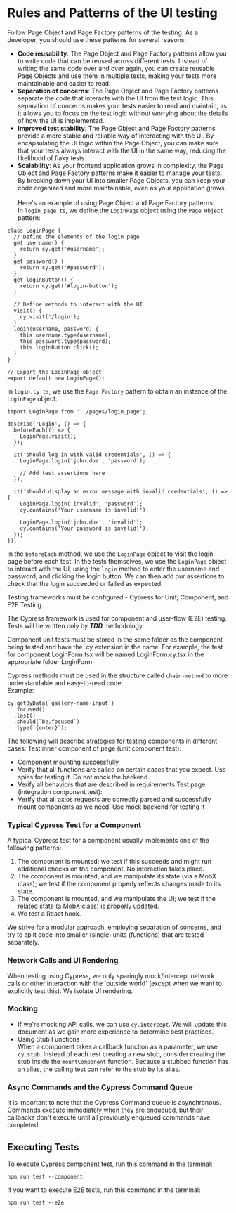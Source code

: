 # Rules and Patterns of the UI testing
Follow Page Object and Page Factory patterns of the testing. As a developer, you should use these patterns for several reasons: 
  - **Code reusability**: The Page Object and Page Factory patterns allow you to write code that can be reused across different tests. Instead of writing the same code over and over again, you can create reusable Page Objects and use them in multiple tests, making your tests more maintainable and easier to read.
  - **Separation of concerns**: The Page Object and Page Factory patterns separate the code that interacts with the UI from the test logic. This separation of concerns makes your tests easier to read and maintain, as it allows you to focus on the test logic without worrying about the details of how the UI is implemented.
  - **Improved test stability**: The Page Object and Page Factory patterns provide a more stable and reliable way of interacting with the UI. By encapsulating the UI logic within the Page Object, you can make sure that your tests always interact with the UI in the same way, reducing the likelihood of flaky tests.
  - **Scalability**: As your frontend application grows in complexity, the Page Object and Page Factory patterns make it easier to manage your tests. By breaking down your UI into smaller Page Objects, you can keep your code organized and more maintainable, even as your application grows.\
  \
Here's an example of using Page Object and Page Factory patterns:\
In `login_page.ts`, we define the `LoginPage` object using the `Page Object` pattern:
```
class LoginPage {
  // Define the elements of the login page
  get username() {
    return cy.get('#username');
  }
  get password() {
    return cy.get('#password');
  }
  get loginButton() {
    return cy.get('#login-button');
  }

  // Define methods to interact with the UI
  visit() {
    cy.visit('/login');
  }
  login(username, password) {
    this.username.type(username);
    this.password.type(password);
    this.loginButton.click();
  }
}

// Export the LoginPage object
export default new LoginPage();
```
In `login.cy.ts`, we use the `Page Factory` pattern to obtain an instance of the `LoginPage` object:
```
import LoginPage from '../pages/login_page';

describe('Login', () => {
  beforeEach(() => {
    LoginPage.visit();
  });

  it('should log in with valid credentials', () => {
    LoginPage.login('john.doe', 'password');
    
    // Add test assertions here
  });

  it('should display an error message with invalid credentials', () => {
    LoginPage.login('invalid', 'password');
    cy.contains('Your username is invalid!');

    LoginPage.login('john.doe', 'invalid');
    cy.contains('Your password is invalid!');
  });
});
```
In the `beforeEach` method, we use the `LoginPage` object to visit the login page before each test. In the tests themselves, we use the `LoginPage` object to interact with the UI, using the `login` method to enter the username and password, and clicking the login button. We can then add our assertions to check that the login succeeded or failed as expected.



Testing frameworks must be configured - Cypress for Unit, Component, and E2E Testing. 

The Cypress framework is used for component and user-flow (E2E) testing. Tests will be written only by ***TDD*** methodology.

Component unit tests must be stored in the same folder as the component being tested and have the .cy extension in the name. For example, the test for component LoginForm.tsx will be named LoginForm.cy.tsx in the appropriate folder LoginForm.

Cypress methods must be used in the structure called `chain-method` to more understandable and easy-to-read code: \
Example: 
```
cy.getByData(`gallery-name-input`)
  .focused()
  .last()
  .should(`be.focused`)
  .type(`{enter}`);
```

The following will describe strategies for testing components in different cases:
Test inner component of page (unit component test):
- Component mounting successfully
- Verify that all functions are called on certain cases that you expect. Use spies for testing it. Do not mock the backend.
- Verify all behaviors that are described in requirements
Test page (integration component test):
- Verify that all axios requests are correctly parsed and successfully mount components as we need. Use mock backend for testing it

### Typical Cypress Test for a Component

A typical Cypress test for a component usually implements one of the following patterns:

1. The component is mounted; we test if this succeeds and might run additional checks on the component. No interaction takes place.
2. The component is mounted, and we manipulate its state (via a MobX class); we test if the component properly reflects changes made to its state.
3. The component is mounted, and we manipulate the UI; we test if the related state (a MobX class) is properly updated.
4. We test a React hook.

We strive for a modular approach, employing separation of concerns, and try to split code into smaller (single) units (functions) that are tested separately. 

### Network Calls and UI Rendering

When testing using Cypress, we only sparingly mock/intercept network calls or other interaction with the 'outside world' (except when we want to explicitly test this). We isolate UI rendering.

### Mocking
  - If we're mocking API calls, we can use `cy.intercept`. We will update this document as we gain more experience to determine best practices.
  -  Using Stub Functions\
  When a component takes a callback function as a parameter, we use `cy.stub`. Instead of each test creating a new stub, consider creating the stub inside the `mountComponent` function. Because a stubbed function has an alias, the calling test can refer to the stub by its alias.

### Async Commands and the Cypress Command Queue

It is important to note that the Cypress Command queue is asynchronous. Commands execute immediately when they are enqueued, but their callbacks don't execute until all previously enqueued commands have completed. 

## Executing Tests
To execute Cypress component test, run this command in the terminal:
```
npm run test --component
```
If you want to execute E2E tests, run this command in the terminal:
```
npm run test --e2e 
```


